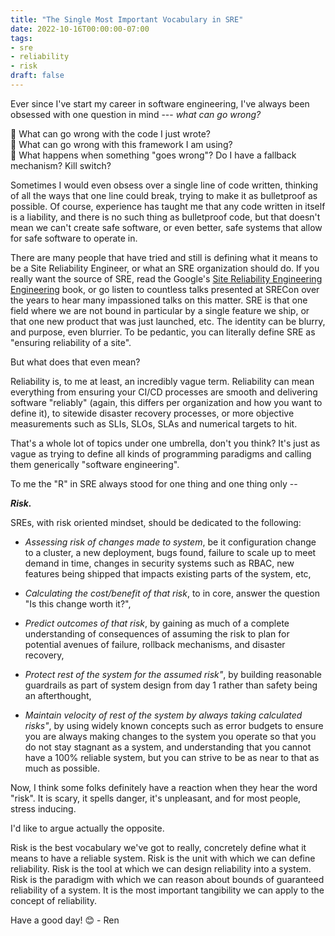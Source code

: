 ```yaml
---
title: "The Single Most Important Vocabulary in SRE"
date: 2022-10-16T00:00:00-07:00
tags: 
- sre
- reliability
- risk 
draft: false
---
```

Ever since I've start my career in software engineering, I've always been obsessed with one question in mind --- _what can go wrong?_

💭 What can go wrong with the code I just wrote?  
💭 What can go wrong with this framework I am using?  
💭 What happens when something "goes wrong"? Do I have a fallback mechanism? Kill switch?  

Sometimes I would even obsess over a single line of code written, thinking of all the ways that one line could break, trying to make it as bulletproof as possible. Of course, experience has taught me that any code written in itself is a liability, and there is no such thing as bulletproof code, but that doesn't mean we can't create safe software, or even better, safe systems that allow for safe software to operate in.

There are many people that have tried and still is defining what it means to be a Site Reliability Engineer, or what an SRE organization should do. If you really want the source of SRE, read the Google's [Site Reliability Engineering Engineering](https://sre.google/sre-book/table-of-contents/) book, or go listen to countless talks presented at SRECon over the years to hear many impassioned talks on this matter. SRE is that one field where we are not bound in particular by a single feature we ship, or that one new product that was just launched, etc. The identity can be blurry, and purpose, even blurrier. To be pedantic, you can literally define SRE as "ensuring reliability of a site".

But what does that even mean?

Reliability is, to me at least, an incredibly vague term. Reliability can mean everything from ensuring your CI/CD processes are smooth and delivering software "reliably" (again, this differs per organization and how you want to define it), to sitewide disaster recovery processes, or more objective measurements such as SLIs, SLOs, SLAs and numerical targets to hit. 

That's a whole lot of topics under one umbrella, don't you think? It's just as vague as trying to define all kinds of programming paradigms and calling them generically "software engineering". 

To me the "R" in SRE always stood for one thing and one thing only --

***Risk.***

SREs, with risk oriented mindset, should be dedicated to the following:
- *Assessing risk of changes made to system*, be it configuration change to a cluster, a new deployment, bugs found, failure to scale up to meet demand in time, changes in security systems such as RBAC, new features being shipped that impacts existing parts of the system, etc,

- *Calculating the cost/benefit of that risk*, to in core, answer the question "Is this change worth it?",

- *Predict outcomes of that risk*, by gaining as much of a complete understanding of consequences of assuming the risk to plan for potential avenues of failure, rollback mechanisms, and disaster recovery,

- *Protect rest of the system for the assumed risk"*, by building reasonable guardrails as part of system design from day 1 rather than safety being an afterthought, 

- *Maintain velocity of rest of the system by always taking calculated risks"*, by using widely known concepts such as error budgets to ensure you are always making changes to the system you operate so that you do not stay stagnant as a system, and understanding that you cannot have a 100% reliable system, but you can strive to be as near to that as much as possible.

Now, I think some folks definitely have a reaction when they hear the word "risk". It is scary, it spells danger, it's unpleasant, and for most people, stress inducing. 

I'd like to argue actually the opposite.

Risk is the best vocabulary we've got to really, concretely define what it means to have a reliable system. Risk is the unit with which we can define reliability. Risk is the tool at which we can design reliability into a system. Risk is the paradigm with which we can reason about bounds of guaranteed reliability of a system. It is the most important tangibility we can apply to the concept of reliability.

Have a good day! 😊 - Ren

